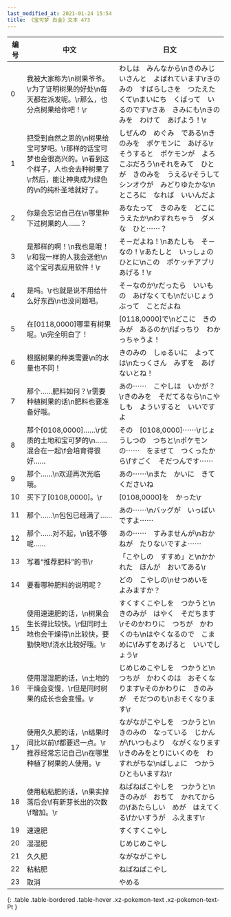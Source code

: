 ```yaml
---
last_modified_at: 2021-01-24 15:54
title: 《宝可梦 白金》文本 473
---
```

| 编号 | 中文 | 日文 |
| ---- | ---- | ---- |
| 0 | 我被大家称为\n树果爷爷。\r为了证明树果的好处\n每天都在派发呢。\r那么，也分点树果给你吧！\r | わしは　みんなから\nきのみじいさんと　よばれています\rきのみの　すばらしさを　つたえたくて\nまいにち　くばって　いるのです\rさあ　きみにも\nきのみを　わけて　あげよう！\r |
| 1 | 把受到自然之恩的\n树果给宝可梦吧。\r那样的话宝可梦也会很高兴的。\n看到这个样子，人也会去种树果了\r然后，能让神奥成为绿色的\n的纯朴圣地就好了。 | しぜんの　めぐみ　である\nきのみを　ポケモンに　あげる\rそうすると　ポケモンが　よろこぶだろう\nそれをみて　ひとが　きのみを　うえる\rそうして　シンオウが　みどりゆたかな\nところに　なれば　いいんだよ |
| 2 | 你是会忘记自己在\n哪里种下过树果的人……？ | あなたって　きのみを　どこにうえたか\nわすれちゃう　ダメな　ひと⋯⋯？ |
| 3 | 是那样的啊！\n我也是哦！\r和我一样的人我会送他\n这个宝可表应用软件！\r | そ－だよね！\nあたしも　そ－なの！\rあたしと　いっしょの　ひとに\nこの　ポケッチアプリ　あげる！\r |
| 4 | 是吗。\r也就是说不用给什么好东西\n也没问题吧。 | そ－なのか\rだったら　いいもの　あげなくても\nだいじょうぶって　ことだよね |
| 5 | 在[0118,0000]哪里有树果呢。\n完全明白了！ | [0118,0000]で\nどこに　きのみが　あるのか\fばっちり　わかっちゃうよ！ |
| 6 | 根据树果的种类需要\n的水量也不同！ | きのみの　しゅるいに　よっては\nたっくさん　みずを　あげないとね！ |
| 7 | 那个……肥料如何？\r需要种植树果的话\n肥料也要准备好哦。 | あの⋯⋯　こやしは　いかが？\rきのみを　そだてるなら\nこやしも　よういすると　いいですよ |
| 8 | 那个[0108,0000]……\r优质的土地和宝可梦的\n……混合在一起\f会培育得很好…… | その　[0108,0000]⋯⋯\rじょうしつの　つちと\nポケモンの⋯⋯　をまぜて　つくったから\fすごく　そだつんです⋯⋯ |
| 9 | 那个……\n欢迎再次光临哦。 | あの⋯⋯\nまた　かいに　きてくださいね |
| 10 | 买下了[0108,0000]。\r | [0108,0000]を　かった\r |
| 11 | 那个……\n包包已经满了…… | あの⋯⋯\nバッグが　いっぱい　ですよ⋯⋯ |
| 12 | 那个……对不起，\n钱不够呢…… | あの⋯⋯　すみませんが\nおかねが　たりないですよ⋯⋯ |
| 13 | 写着“推荐肥料”的书\r | 「こやしの　すすめ」と\nかかれた　ほんが　おいてある\r |
| 14 | 要看哪种肥料的说明呢？ | どの　こやしの\nせつめいを　よみますか？ |
| 15 | 使用速速肥的话，\n树果会生长得比较快。\r但同时土地也会干燥得\n比较快，要勤快地\f浇水比较好哦。\r | すくすくこやしを　つかうと\nきのみが　はやく　そだちます\rそのかわりに　つちが　かわくのも\nはやくなるので　こまめに\fみずをあげると　いいでしょう\r |
| 16 | 使用湿湿肥的话，\n土地的干燥会变慢，\r但是同时树果的成长也会变慢。\r | じめじめこやしを　つかうと\nつちが　かわくのは　おそくなります\rそのかわりに　きのみが　そだつのも\nおそくなります\r |
| 17 | 使用久久肥的话，\n结果时间比以前\f都要迟一点。\r推荐经常忘记自己\n在哪里种植了树果的人使用。\r | ながながこやしを　つかうと\nきのみの　なっている　じかんが\fいつもより　ながくなります\rきのみをとりにいくのを　わすれがちな\nばしょに　つかう　ひともいますね\r |
| 18 | 使用粘粘肥的话，\n果实掉落后会\f有新芽长出的次数\f增加。\r | ねばねばこやしを　つかうと\nきのみが　おちて　かれてからの\fあたらしい　めが　はえてくる\fかいすうが　ふえます\r |
| 19 | 速速肥 | すくすくこやし |
| 20 | 湿湿肥 | じめじめこやし |
| 21 | 久久肥 | ながながこやし |
| 22 | 粘粘肥 | ねばねばこやし |
| 23 | 取消 | やめる |
{: .table .table-bordered .table-hover .xz-pokemon-text .xz-pokemon-text-Pt }